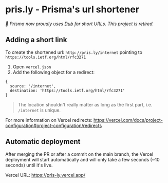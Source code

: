 # pris.ly - Prisma's url shortener

_👀 Prisma now proudly uses [Dub](https://dub.co/) for short URLs. This project is retired._

## Adding a short link

To create the shortened url: `http://pris.ly/internet` pointing to `https://tools.ietf.org/html/rfc3271`

1. Open `vercel.json`
2. Add the following object for a redirect:

```
{
  source: '/internet',
  destination: 'https://tools.ietf.org/html/rfc3271'
}
```

> The location shouldn't really matter as long as the first part, i.e. `/internet` is unique.

For more information on Vercel redirects: https://vercel.com/docs/project-configuration#project-configuration/redirects

## Automatic deployment

After merging the PR or after a commit on the main branch, the Vercel deployment will start automatically and will only take a few seconds (~10 seconds) until it's live.

Vercel URL: https://pris-ly.vercel.app/
